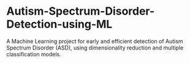 # Autism-Spectrum-Disorder-Detection-using-ML
A Machine Learning project for early and efficient detection of Autism Spectrum Disorder (ASD), using dimensionality reduction and multiple classification models.
